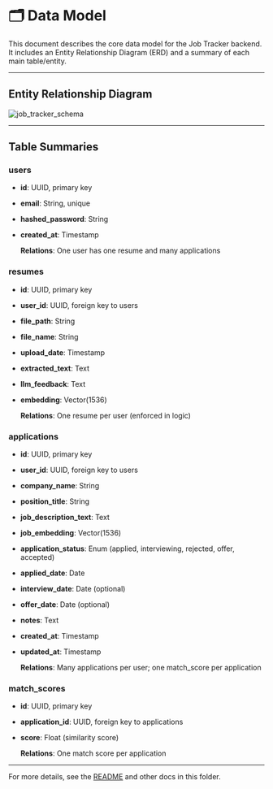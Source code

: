 # 🗂️ Data Model

This document describes the core data model for the Job Tracker backend. It includes an Entity Relationship Diagram (ERD) and a summary of each main table/entity.

---

## Entity Relationship Diagram

![job_tracker_schema](https://github.com/user-attachments/assets/9aea9b85-a715-4dcc-99aa-e3d4a996997e)

---

## Table Summaries

### users

- **id**: UUID, primary key
- **email**: String, unique
- **hashed_password**: String
- **created_at**: Timestamp

  **Relations**: One user has one resume and many applications

### resumes

- **id**: UUID, primary key
- **user_id**: UUID, foreign key to users
- **file_path**: String
- **file_name**: String
- **upload_date**: Timestamp
- **extracted_text**: Text
- **llm_feedback**: Text
- **embedding**: Vector(1536)

  **Relations**: One resume per user (enforced in logic)

### applications

- **id**: UUID, primary key
- **user_id**: UUID, foreign key to users
- **company_name**: String
- **position_title**: String
- **job_description_text**: Text
- **job_embedding**: Vector(1536)
- **application_status**: Enum (applied, interviewing, rejected, offer, accepted)
- **applied_date**: Date
- **interview_date**: Date (optional)
- **offer_date**: Date (optional)
- **notes**: Text
- **created_at**: Timestamp
- **updated_at**: Timestamp

  **Relations**: Many applications per user; one match_score per application

### match_scores

- **id**: UUID, primary key
- **application_id**: UUID, foreign key to applications
- **score**: Float (similarity score)

  **Relations**: One match score per application

---

For more details, see the [README](../README.md) and other docs in this folder.
